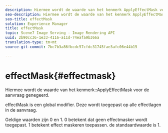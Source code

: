 ```yaml
---
description: Hiermee wordt de waarde van het kenmerk ApplyEffectMask voor de aanvraag genegeerd.
seo-description: Hiermee wordt de waarde van het kenmerk ApplyEffectMask voor de aanvraag genegeerd.
seo-title: effectMask
solution: Experience Manager
title: effectMask
topic: Scene7 Image Serving - Image Rendering API
uuid: 2b90cc36-1e33-4116-a11d-74eafa9b366a
translation-type: tm+mt
source-git-commit: 7bc7b3a86fbcdc57cfdc31745fae3afc06e44b15

---
```



# effectMask{#effectmask}

Hiermee wordt de waarde van het kenmerk::ApplyEffectMask voor de aanvraag genegeerd.

effectMask is een global modifier. Deze wordt toegepast op alle effectlagen in de aanvraag.

Geldige waarden zijn 0 en 1. 0 betekent dat geen effectmasker wordt toegepast. 1 betekent effect maskeren toepassen. de standaardwaarde is 1.
